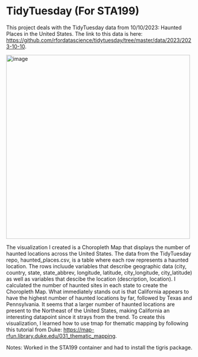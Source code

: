 # TidyTuesday (For STA199)
This project deals with the TidyTuesday data from 10/10/2023: Haunted Places in the United States. The link to this data is here: https://github.com/rfordatascience/tidytuesday/tree/master/data/2023/2023-10-10.

<img width="494" alt="image" src="https://github.com/angela-kan/tidytuesday/assets/53543497/77d53b1b-136c-43cf-840d-09e55ee9fff8">


The visualization I created is a Choropleth Map that displays the number of haunted locations across the United States. The data from the TidyTuesday repo, haunted_places.csv, is a table where each row represents a haunted location. The rows incluude variables that describe geographic data (city, country, state, state_abbrev, longitude, latitude, city_longitude, city_latitude) as well as variables that descibe the location (description, location). I calculated the number of haunted sites in each state to create the Choropleth Map. What immediately stands out is that California appears to have the highest number of haunted locations by far, followed by Texas and Pennsylvania. It seems that a larger number of haunted locations are present to the Northeast of the United States, making California an interesting datapoint since it strays from the trend. To create this visualization, I learned how to use tmap for thematic mapping by following this tutorial from Duke: https://map-rfun.library.duke.edu/031_thematic_mapping. 

Notes: Worked in the STA199 container and had to install the tigris package.
